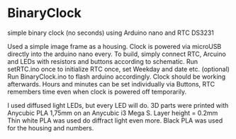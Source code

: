 # BinaryClock
simple binary clock (no seconds) using Arduino nano and RTC DS3231

Used a simple image frame as a housing. Clock is powered via microUSB directly into the arduino nano every.
To build, simply connect RTC, Arcuino and LEDs with resistors and buttons according to schematic.
Run setRTC.ino once to initialize RTC once, set Weekday and date etc. (optional)
Run BinaryClock.ino to flash arduino accordingly. Clock should be working afterwards.
Hours and minutes can be set individually via Buttons, RTC remembers time even when clock is powered off temporarily.

I used diffused light LEDs, but every LED will do.
3D parts were printed with Anycubic PLA 1,75mm on an Anycubic i3 Mega S. Layer height = 0.2mm
Thin white PLA was used do diffract light even more. Black PLA was used for the housing and numbers.
